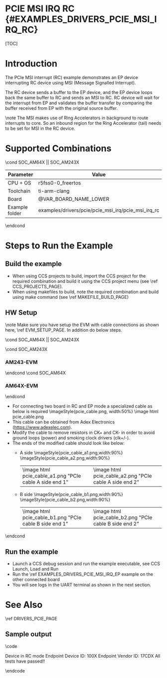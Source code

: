 # PCIE MSI IRQ RC {#EXAMPLES_DRIVERS_PCIE_MSI_IRQ_RC}

[TOC]

# Introduction

The PCIe MSI interrupt (RC) example demonstrates an EP device interrupting RC device using MSI (Message Signalled Interrupt).

The RC device sends a buffer to the EP device, and the EP device loops back the same buffer to RC and sends an MSI to RC. RC device will wait for the interrupt from EP and validates the buffer transfer by comparing the buffer received from EP with the original source buffer.

\note The MSI makes use of Ring Accelerators in background to route interrupts to core. So an inbound region for the Ring Accelerator (tail) needs to be set for MSI in the RC device.

# Supported Combinations

\cond SOC_AM64X || SOC_AM243X

 Parameter      | Value
 ---------------|-----------
 CPU + OS       | r5fss0-0_freertos
 Toolchain      | ti-arm-clang
 Board          | @VAR_BOARD_NAME_LOWER
 Example folder | examples/drivers/pcie/pcie_msi_irq/pcie_msi_irq_rc

\endcond

# Steps to Run the Example

## Build the example

- When using CCS projects to build, import the CCS project for the required combination
  and build it using the CCS project menu (see \ref CCS_PROJECTS_PAGE).
- When using makefiles to build, note the required combination and build using
  make command (see \ref MAKEFILE_BUILD_PAGE)

## HW Setup

\note Make sure you have setup the EVM with cable connections as shown here, \ref EVM_SETUP_PAGE.
      In addition do below steps.

\cond SOC_AM64X || SOC_AM243X

\cond SOC_AM243X
### AM243-EVM
\endcond
\cond SOC_AM64X
### AM64X-EVM
\endcond

- For connecting two board in RC and EP mode a specialized cable as below is required
    \imageStyle{pcie_cable.png, width:50%}
    \image html pcie_cable.png
- This cable can be obtained from Adex Electronics (https://www.adexelec.com).
- Modify the cable to remove resistors in CK+ and CK- in order to avoid ground loops (power) and smoking clock drivers (clk+/-).
- The ends of the modified cable should look like below:
    - A side
        \imageStyle{pcie_cable_a1.png,width:90%}
        \imageStyle{pcie_cable_a2.png,width:90%}

        <table style="border: 0 px">
        <tr>
            <td> \image html pcie_cable_a1.png "PCIe cable A side end 1" </td>
            <td> \image html pcie_cable_a2.png "PCIe cable A side end 2" </td>
        </tr>
        </table>
    - B side
        \imageStyle{pcie_cable_b1.png,width:90%}
        \imageStyle{pcie_cable_b2.png,width:90%}

        <table style="border: 0 px">
        <tr>
            <td> \image html pcie_cable_b1.png "PCIe cable B side end 1" </td>
            <td> \image html pcie_cable_b2.png "PCIe cable B side end 2" </td>
        </tr>
        </table>
\endcond

## Run the example
- Launch a CCS debug session and run the example executable, see CCS Launch, Load and Run
- Run the \ref EXAMPLES_DRIVERS_PCIE_MSI_IRQ_EP example on the other connected board
- You will see logs in the UART terminal as shown in the next section.

# See Also

\ref DRIVERS_PCIE_PAGE
## Sample output

\code

Device in RC mode
Endpoint Device ID: 100X
Endpoint Vendor ID: 17CDX
All tests have passed!!

\endcode
